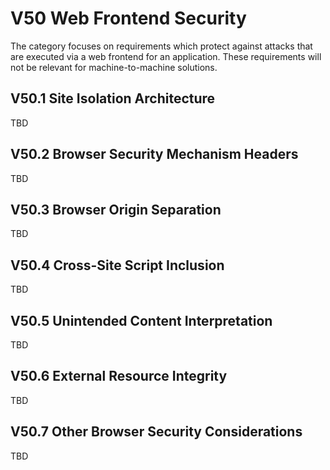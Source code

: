 # V50 Web Frontend Security

The category focuses on requirements which protect against attacks that are executed via a web frontend for an application. These requirements will not be relevant for machine-to-machine solutions.

## V50.1 Site Isolation Architecture

TBD


## V50.2 Browser Security Mechanism Headers

TBD


## V50.3 Browser Origin Separation

TBD


## V50.4 Cross-Site Script Inclusion

TBD


## V50.5 Unintended Content Interpretation

TBD


## V50.6 External Resource Integrity

TBD

## V50.7 Other Browser Security Considerations

TBD
